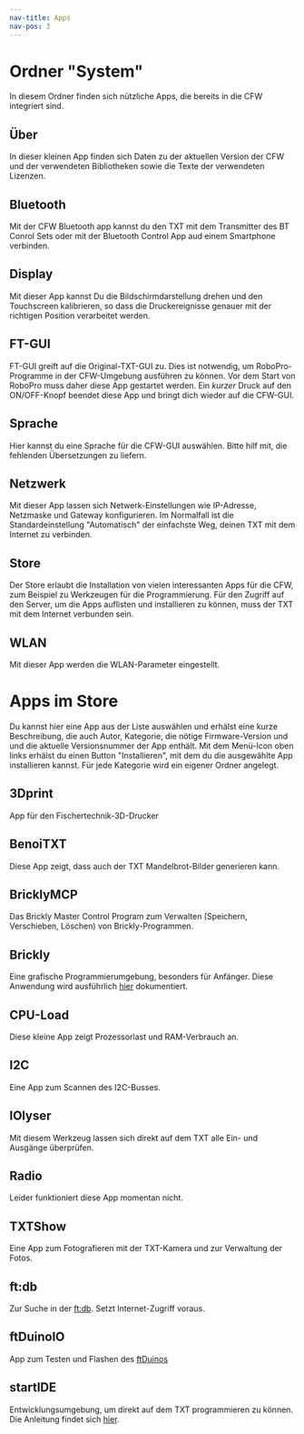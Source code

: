 ```yaml
---
nav-title: Apps
nav-pos: 3
---
```

# Ordner "System"

In diesem Ordner finden sich nützliche Apps, die bereits in die CFW integriert sind.

## Über

In dieser kleinen App finden sich Daten zu der aktuellen Version der CFW und der verwendeten Bibliotheken sowie die Texte der verwendeten Lizenzen.

## Bluetooth

Mit der CFW Bluetooth app kannst du den TXT mit dem Transmitter des BT Conrol Sets oder mit der Bluetooth Control App aud einem Smartphone verbinden. 

## Display

Mit dieser App kannst Du die Bildschirmdarstellung drehen und den Touchscreen kalibrieren, so dass die Druckereignisse genauer mit der richtigen Position verarbeitet werden.

## FT-GUI

FT-GUI greift auf die Original-TXT-GUI zu. Dies ist notwendig, um RoboPro-Programme in der CFW-Umgebung ausführen zu können. Vor dem Start von RoboPro muss daher diese App gestartet werden. Ein _kurzer_ Druck auf den ON/OFF-Knopf beendet diese App und bringt dich wieder auf die CFW-GUI.

## Sprache

Hier kannst du eine Sprache für die CFW-GUI auswählen. Bitte hilf mit, die fehlenden Übersetzungen zu liefern.

## Netzwerk

Mit dieser App lassen sich Netwerk-Einstellungen wie IP-Adresse, Netzmaske und Gateway konfigurieren. Im Normalfall ist die Standardeinstellung "Automatisch" der einfachste Weg, deinen TXT mit dem Internet zu verbinden.

## Store

Der Store erlaubt die Installation von vielen interessanten Apps für die CFW, zum Beispiel zu Werkzeugen für die Programmierung. Für den Zugriff auf den Server, um die Apps auflisten und installieren zu können, muss der TXT mit dem Internet verbunden sein. 

## WLAN

Mit dieser App werden die WLAN-Parameter eingestellt.

# Apps im Store

Du kannst hier eine App aus der Liste auswählen und erhälst eine kurze Beschreibung, die auch Autor, Kategorie, die nötige Firmware-Version und und die aktuelle Versionsnummer der App enthält. Mit dem Menü-Icon oben links erhälst du einen Button "Installieren", mit dem du die ausgewählte App installieren kannst. Für jede Kategorie wird ein eigener Ordner angelegt.

## 3Dprint

App für den Fischertechnik-3D-Drucker

## BenoiTXT

Diese App zeigt, dass auch der TXT Mandelbrot-Bilder generieren kann.

## BricklyMCP

Das Brickly Master Control Program zum Verwalten (Speichern, Verschieben, Löschen) von Brickly-Programmen.

## Brickly

Eine grafische Programmierumgebung, besonders für Anfänger. Diese Anwendung wird ausführlich [hier](../programming/brickly) dokumentiert.

## CPU-Load

Diese kleine App zeigt Prozessorlast und RAM-Verbrauch an.

## I2C

Eine App zum Scannen des I2C-Busses.

## IOlyser

Mit diesem Werkzeug lassen sich direkt auf dem TXT alle Ein- und Ausgänge überprüfen.

## Radio

Leider funktioniert diese App momentan nicht.

## TXTShow

Eine App zum Fotografieren mit der TXT-Kamera und zur Verwaltung der Fotos.

## ft:db

Zur Suche in der [ft:db](https://ft-datenbank.de/). Setzt Internet-Zugriff voraus.

## ftDuinoIO

App zum Testen und Flashen des [ftDuinos](http://ftduino.de)

## startIDE

Entwicklungsumgebung, um direkt auf dem TXT programmieren zu können. Die Anleitung findet sich [hier](../programming/startide). 







